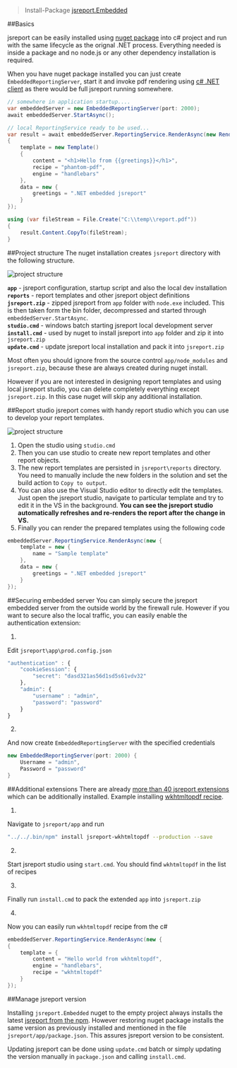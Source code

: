 > Install-Package [jsreport.Embedded](https://www.nuget.org/packages/jsreport.Embedded)

##Basics

jsreport can be easily installed using [nuget package](https://www.nuget.org/packages/jsreport.Embedded) into c# project and run with the same lifecycle as the orignal .NET process. Everything needed is inside a package and no node.js or any other dependency installation is required.

When you have nuget package installed you can just create `EmbeddedReportingServer`, start it and invoke pdf rendering using [c# .NET client](https://jsreport.net/learn/net-client) as there would be full jsreport running somewhere.

```csharp
// somewhere in application startup....
var embeddedServer = new EmbeddedReportingServer(port: 2000);
await embeddedServer.StartAsync();

// local ReportingService ready to be used...
var result = await embeddedServer.ReportingService.RenderAsync(new RenderRequest()
{
    template = new Template()
    {
        content = "<h1>Hello from {{greetings}}</h1>",
        recipe = "phantom-pdf",
        engine = "handlebars"        
    },
    data = new {
	    greetings = ".NET embedded jsreport"
    }
});

using (var fileStream = File.Create("C:\\temp\\report.pdf"))
{
    result.Content.CopyTo(fileStream);
}
```

##Project structure
The nuget installation creates `jsreport` directory with the following structure.

![project structure](https://jsreport.net/screenshots/embedded-project.png?v=2)

**`app`** - jsreport configuration, startup script and also the local dev installation    
**`reports`** -  report templates and other jsreport object definitions    
**`jsreport.zip`** - zipped jsreport from `app` folder with `node.exe` included. This is then taken form the bin folder, decompressed and started through `embeddedServer.StartAsync`.    
**`studio.cmd`** - windows batch starting jsreport local development server    
**`install.cmd`** - used by nuget to install jsreport into `app` folder and zip it into  `jsreport.zip`    
**`update.cmd`** - update jsreport local installation and pack it into `jsreport.zip`    

Most often you should ignore from the source control `app/node_modules` and `jsreport.zip`, because these are always created during nuget install.

However if you are not interested in designing report templates and using local jsreport studio, you can delete completely everything except `jsreport.zip`. In this case nuget will skip any additional installation.

##Report studio
jsreport comes with handy report studio which you can use to develop your report templates. 

![project structure](https://jsreport.net/screenshots/vs-studio.gif)

1. Open the studio using `studio.cmd`
2.  Then you can use studio to create new report templates and other report objects. 
3. The new report templates are persisted in `jsreport\reports` directory. You need to manually include the new folders in the solution and set the build action to `Copy to output`.
4. You can also use the Visual Studio editor to directly edit the templates. Just open the jsreport studio, navigate to particular template and try to edit it in the VS in the background. **You can see the jsreport studio automatically refreshes and re-renders the report after the change in VS.**
5. Finally you can render the prepared templates using the following code

```csharp
embeddedServer.ReportingService.RenderAsync(new {
    template = new {
        name = "Sample template" 
    },
    data = new {
	    greetings = ".NET embedded jsreport"
    }
});
```
 

##Securing embedded server
You can simply secure the jsreport embedded server from the outside world by the firewall rule. However if you want to secure also the local traffic, you can easily enable the authentication extension: 

1.
Edit `jsreport\app\prod.config.json`
```js
"authentication" : {
    "cookieSession": {
        "secret": "dasd321as56d1sd5s61vdv32"        
    },
    "admin": {
        "username" : "admin",
        "password": "password"
    }
}
```
2.
And now create `EmbeddedReportingServer` with the specified credentials
```csharp
new EmbeddedReportingServer(port: 2000) {
	Username = "admin",
	Password = "password"
}	
```


##Additional extensions
There are already [more than 40 jsreport extensions](https://github.com/jsreport/jsreport-core#list-of-extensions) which can be additionally installed. Example installing [wkhtmltopdf recipe](https://jsreport.net/learn/wkhtmltopdf).

1.
Navigate to `jsreport/app` and run
```sh
"../../.bin/npm" install jsreport-wkhtmltopdf --production --save
```
2.
Start jsreport studio using `start.cmd`. You should find `wkhtmltopdf` in the list of recipes

3.
Finally run `install.cmd` to pack the extended `app` into `jsreport.zip`

4.
Now you can easily run `wkhtmltopdf`  recipe from the c#
```csharp
embeddedServer.ReportingService.RenderAsync(new {
{
    template = {
        content = "Hello world from wkhtmltopdf",
        engine = "handlebars",
        recipe = "wkhtmltopdf"
    }
});
```

##Manage jsreport version

 Installing `jsreport.Embedded` nuget to the empty project always installs the latest [jsreport from the npm](https://www.npmjs.com/package/jsreport). However restoring nuget package installs the same version as previously installed and mentioned in the file `jsreport/app/package.json`. This assures jsreport version to be consistent. 

Updating jsreport can be done using `update.cmd` batch or simply updating the version manually in `package.json` and calling `install.cmd`.
